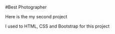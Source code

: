 #Best Photographer

Here is the my second project 

I used to HTML, CSS and Bootstrap for this project
